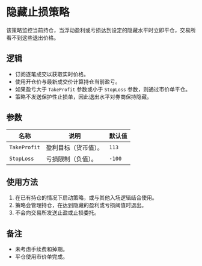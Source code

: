 # 隐藏止损策略

该策略监控当前持仓，当浮动盈利或亏损达到设定的隐藏水平时立即平仓，交易所看不到这些退出价格。

## 逻辑

- 订阅逐笔成交以获取实时价格。
- 使用开仓价与最新成交价计算持仓当前盈亏。
- 如果盈亏大于 `TakeProfit` 参数或小于 `StopLoss` 参数，则通过市价单平仓。
- 策略不发送保护性止损单，因此退出水平对券商保持隐藏。

## 参数

| 名称 | 说明 | 默认值 |
| --- | --- | --- |
| `TakeProfit` | 盈利目标（货币值）。 | `113` |
| `StopLoss` | 亏损限制（负值）。 | `-100` |

## 使用方法

1. 在已有持仓的情况下启动策略，或与其他入场逻辑结合使用。
2. 策略会管理持仓，在达到隐藏的盈利或亏损阈值时退出。
3. 不会向交易所发送止盈或止损委托。

## 备注

- 未考虑手续费和掉期。
- 平仓使用市价单完成。
